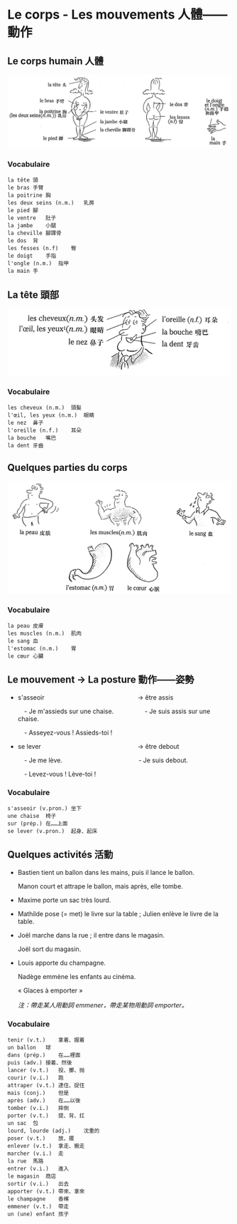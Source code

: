 # Le corps - Les mouvements 人體——動作

## Le corps humain 人體

<img src="../images/image-20210713141304438.png" alt="image-20210713141304438" style="zoom:80%;" />

### Vocabulaire

```
la tête	頭
le bras	手臂
la poitrine	胸
les deux seins (n.m.)	乳房
le pied	腳
le ventre	肚子
la jambe	小腿
la cheville	腳踝骨
le dos	背
les fesses (n.f)	臀
le doigt	手指
l'ongle (n.m.)	指甲
la main	手
```

## La tête 頭部

<img src="../images/image-20210713142352393.png" alt="image-20210713142352393" style="zoom:80%;" />

### Vocabulaire

```
les cheveux (n.m.)	頭髮
l'œil, les yeux (n.m.)	眼睛
le nez	鼻子
l'oreille (n.f.)	耳朵
la bouche	嘴巴
la dent	牙齒
```

## Quelques parties du corps

<img src="../images/image-20210713143418469.png" alt="image-20210713143418469" style="zoom:80%;" />

### Vocabulaire

```
la peau	皮膚
les muscles (n.m.)	肌肉
le sang	血
l'estomac (n.m.)	胃
le cœur	心臟
```

## Le mouvement \-> La posture 動作——姿勢

* s'asseoir&emsp;&emsp;&emsp;&emsp;&emsp;&emsp;&emsp;&emsp;&emsp;&emsp;&emsp;&emsp;&emsp;&emsp;&emsp;\-> être assis

    &emsp;\- Je m'assieds sur une chaise.&emsp;&emsp;&emsp;&emsp;&emsp;\- Je suis assis sur une chaise.

    &emsp;\- Asseyez-vous ! Assieds-toi !

* se lever&emsp;&emsp;&emsp;&emsp;&emsp;&emsp;&emsp;&emsp;&emsp;&emsp;&emsp;&emsp;&emsp;&emsp;&emsp;&nbsp;&nbsp;\-> être debout

    &emsp;\- Je me lève.&emsp;&emsp;&emsp;&emsp;&emsp;&emsp;&emsp;&emsp;&emsp;&emsp;&emsp;&emsp;&nbsp;\- Je suis debout.

    &emsp;\- Levez-vous ! Lève-toi !

### Vocabulaire

```
s'asseoir (v.pron.)	坐下
une chaise	椅子
sur (prép.)	在……上面
se lever (v.pron.)	起身、起床
```

## Quelques activités 活動

* Bastien tient un ballon dans les mains, puis il lance le ballon.

    Manon court et attrape le ballon, mais après, elle tombe.

* Maxime porte un sac très lourd.

* Mathilde pose (= met) le livre sur la table ; Julien enlève le livre de la table.

* Joël marche dans la rue ; il entre dans le magasin.

    Joël sort du magasin.

* Louis apporte du champagne.

    Nadège emmène les enfants au cinéma.

    « Glaces à emporter »

    *注：帶走某人用動詞 emmener，帶走某物用動詞 emporter。*

### Vocabulaire

```
tenir (v.t.)	拿着、握着
un ballon	球
dans (prép.)	在……裡面
puis (adv.)	接着、然後
lancer (v.t.)	投、擲、抛
courir (v.i.)	跑
attraper (v.t.)	逮住、捉住
mais (conj.)	但是
après (adv.)	在……以後
tomber (v.i.)	摔倒
porter (v.t.)	提、背、扛
un sac	包
lourd, lourde (adj.)	沈重的
poser (v.t.)	放、擺
enlever (v.t.)	拿走、搬走
marcher (v.i.)	走
la rue	馬路
entrer (v.i.)	進入
le magasin	商店
sortir (v.i.)	出去
apporter (v.t.)	帶來、拿來
le champagne	香檳
emmener (v.t.)	帶走
un (une) enfant	孩子
```

